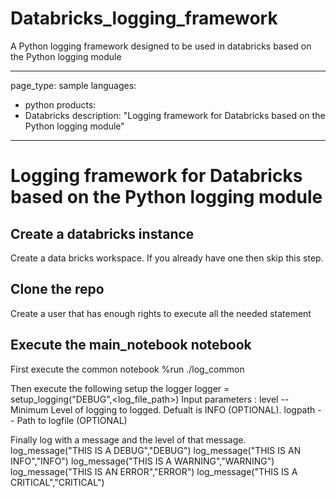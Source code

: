 # Databricks_logging_framework
A Python logging framework designed to be used in databricks based on the Python logging module

---
page_type: sample
languages:
- python
products:
- Databricks
description: "Logging framework for Databricks based on the Python logging module"
---

# Logging framework for Databricks based on the Python logging module

<!-- 
Guidelines on README format: https://review.docs.microsoft.com/help/onboard/admin/samples/concepts/readme-template?branch=master
-->

## Create a databricks instance

Create a data bricks workspace. If you already have one then skip this step.

## Clone the repo

Create a user that has enough rights to execute all the needed statement

## Execute the main_notebook notebook 

First execute the common notebook 
%run ./log_common

Then execute the following setup the logger
logger = setup_logging("DEBUG",<log_file_path>)
Input parameters : 
level -- Minimum Level of logging to logged. Defualt is INFO (OPTIONAL).
logpath -- Path to logfile (OPTIONAL)

Finally log with a message and the level of that message.
log_message("THIS IS A DEBUG","DEBUG")
log_message("THIS IS AN INFO","INFO")
log_message("THIS IS A WARNING","WARNING")
log_message("THIS IS AN ERROR","ERROR")
log_message("THIS IS A CRITICAL","CRITICAL")
